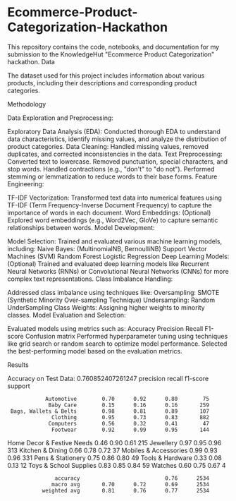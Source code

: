 # Ecommerce-Product-Categorization-Hackathon
This repository contains the code, notebooks, and documentation for my submission to the KnowledgeHut "Ecommerce Product Categorization" hackathon.
Data

The dataset used for this project includes information about various products, including their descriptions and corresponding product categories.

Methodology

Data Exploration and Preprocessing:

Exploratory Data Analysis (EDA): Conducted thorough EDA to understand data characteristics, identify missing values, and analyze the distribution of product categories.
Data Cleaning: Handled missing values, removed duplicates, and corrected inconsistencies in the data.
Text Preprocessing:
Converted text to lowercase.
Removed punctuation, special characters, and stop words.
Handled contractions (e.g., "don't" to "do not").
Performed stemming or lemmatization to reduce words to their base forms.
Feature Engineering:

TF-IDF Vectorization: Transformed text data into numerical features using TF-IDF (Term Frequency-Inverse Document Frequency) to capture the importance of words in each document.
Word Embeddings: (Optional) Explored word embeddings (e.g., Word2Vec, GloVe) to capture semantic relationships between words.
Model Development:

Model Selection: Trained and evaluated various machine learning models, including:
Naive Bayes: (MultinomialNB, BernoulliNB)
Support Vector Machines (SVM)
Random Forest
Logistic Regression
Deep Learning Models: (Optional) Trained and evaluated deep learning models like Recurrent Neural Networks (RNNs) or Convolutional Neural Networks (CNNs) for more complex text representations.
Class Imbalance Handling:

Addressed class imbalance using techniques like:
Oversampling: SMOTE (Synthetic Minority Over-sampling Technique)
Undersampling: Random UnderSampling
Class Weights: Assigning higher weights to minority classes.
Model Evaluation and Selection:

Evaluated models using metrics such as:
Accuracy
Precision
Recall
F1-score
Confusion matrix
Performed hyperparameter tuning using techniques like grid search or random search to optimize model performance.
Selected the best-performing model based on the evaluation metrics.


Results

Accuracy on Test Data: 0.760852407261247
                             precision    recall  f1-score   support

                Automotive        0.70      0.92      0.80        75
                 Baby Care        0.15      0.16      0.16       259
     Bags, Wallets & Belts        0.98      0.81      0.89       107
                  Clothing        0.95      0.73      0.83       882
                 Computers        0.56      0.32      0.41        47
                  Footwear        0.92      0.99      0.95       144
Home Decor & Festive Needs        0.46      0.90      0.61       215
                 Jewellery        0.97      0.95      0.96       313
          Kitchen & Dining        0.66      0.78      0.72        37
     Mobiles & Accessories        0.99      0.93      0.96       331
         Pens & Stationery        0.75      0.86      0.80        49
          Tools & Hardware        0.33      0.08      0.13        12
    Toys & School Supplies        0.83      0.85      0.84        59
                   Watches        0.60      0.75      0.67         4

                   accuracy                           0.76      2534
                  macro avg       0.70      0.72      0.69      2534
               weighted avg       0.81      0.76      0.77      2534

